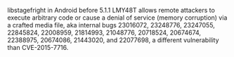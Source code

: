 libstagefright in Android before 5.1.1 LMY48T allows remote attackers to execute arbitrary code or cause a denial of service (memory corruption) via a crafted media file, aka internal bugs 23016072, 23248776, 23247055, 22845824, 22008959, 21814993, 21048776, 20718524, 20674674, 22388975, 20674086, 21443020, and 22077698, a different vulnerability than CVE-2015-7716.